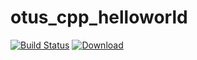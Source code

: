 # otus_cpp_helloworld

[![Build Status](https://travis-ci.com/chistopat/otus_cpp_helloworld.svg?branch=master)](https://travis-ci.com/chistopat/otus_cpp_helloworld)
 [ ![Download](https://api.bintray.com/packages/chistopat/otus_cpp/helloworld/images/download.svg) ](https://bintray.com/chistopat/otus_cpp/helloworld/_latestVersion)
